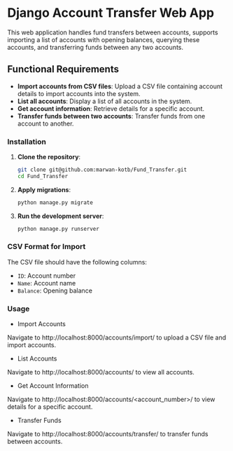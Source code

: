 # Django Account Transfer Web App

This web application handles fund transfers between accounts, supports importing a list of accounts with opening balances, querying these accounts, and transferring funds between any two accounts.

## Functional Requirements
- **Import accounts from CSV files**: Upload a CSV file containing account details to import accounts into the system.
- **List all accounts**: Display a list of all accounts in the system.
- **Get account information**: Retrieve details for a specific account.
- **Transfer funds between two accounts**: Transfer funds from one account to another.


### Installation
1. **Clone the repository**:
    ```sh
    git clone git@github.com:marwan-kotb/Fund_Transfer.git
    cd Fund_Transfer
    ```
    
2. **Apply migrations**:
    ```sh
    python manage.py migrate
    ```

3. **Run the development server**:
    ```sh
    python manage.py runserver
    ```

### CSV Format for Import
The CSV file should have the following columns:
- `ID`: Account number
- `Name`: Account name
- `Balance`: Opening balance



### Usage
- Import Accounts

Navigate to http://localhost:8000/accounts/import/ to upload a CSV file and import accounts.

- List Accounts

Navigate to http://localhost:8000/accounts/ to view all accounts.

- Get Account Information

Navigate to http://localhost:8000/accounts/<account_number>/ to view details for a specific account.

- Transfer Funds

Navigate to http://localhost:8000/accounts/transfer/ to transfer funds between accounts.



